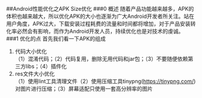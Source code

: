 ##Android性能优化之APK Size优化
###0 概述
随着产品功能越来越多，APK的体积也越来越大，所以优化APK的大小也逐渐为广大Android开发者所关注。站在用户角度，APK过大，下载安装过程耗费的流量和时间都将增加，对于产品安装转化率必然会有影响，而作为Android开发人员，持续优化也是对技术的虔诚。
###1 优化的点
首先我们看一下APK的组成  

1. 代码大小优化  
（1）混淆代码；（2）代码复用，删除无用代码和jar包；（3）不要随便依赖第三方libs；（4）插件化
2. res文件大小优化  
（1）使用lint工具清理文件（2）使用压缩工具tinypng(https://tinypng.com/)对图片进行压缩；（3）屏幕适配只使用一套高分辨率的图片